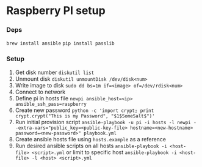 # Raspberry PI setup

### Deps

`brew install ansible`
`pip install passlib`

### Setup

1. Get disk number
  `diskutil list`
2. Unmount disk
  `diskutil unmountDisk /dev/disk<num>`
3. Write image to disk
  `sudo dd bs=1m if=<image> of=/dev/rdisk<num>`
4. Connect to network
5. Define pi in hosts file
  `newpi ansible_host=<ip> ansible_ssh_pass=raspberry`
6. Create new password
  `python -c 'import crypt; print crypt.crypt("This is my Password", "$1$SomeSalt$")'`
7. Run initial provision script
  `ansible-playbook -u pi -i hosts -l newpi --extra-vars="public_key=<public-key-file> hostname=<new-hostname> password=<new-password>" playbook.yml`
8. Create ansible hosts file using `hosts.example` as a reference
9. Run desired ansible scripts on all hosts
  `ansible-playbook -i <host-file> <script>.yml`
  or limit to specific host `ansible-playbook -i <host-file> -l <host> <script>.yml`
